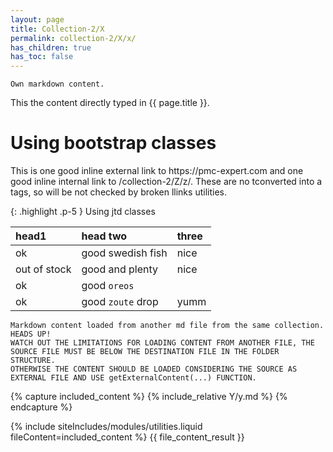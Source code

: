 ```yaml
---
layout: page
title: Collection-2/X
permalink: collection-2/X/x/
has_children: true
has_toc: false
---
```


<!-- START_EXPOSED_SECTION -->

```
Own markdown content.
```
This the content directly typed in {{ page.title }}.

<h1 class="bd-callout bd-callout-warning">Using bootstrap classes</h1>
<p class ="p-5 bg-success-subtle border border-successsubtle rounded text-dark" >
This is one good inline external link to https://pmc-expert.com and one good inline internal link to /collection-2/Z/z/. These are no tconverted into a tags, so will be not checked by broken llinks utilities.
</p>

{: .highlight .p-5 }
Using jtd classes 

| head1        | head two          | three |
|:-------------|:------------------|:------|
| ok           | good swedish fish | nice  |
| out of stock | good and plenty   | nice  |
| ok           | good `oreos`              |
| ok           | good `zoute` drop | yumm  |

```
Markdown content loaded from another md file from the same collection.
HEADS UP!
WATCH OUT THE LIMITATIONS FOR LOADING CONTENT FROM ANOTHER FILE, THE SOURCE FILE MUST BE BELOW THE DESTINATION FILE IN THE FOLDER STRUCTURE.
OTHERWISE THE CONTENT SHOULD BE LOADED CONSIDERING THE SOURCE AS EXTERNAL FILE AND USE getExternalContent(...) FUNCTION. 
```
{% capture included_content %}
    {% include_relative Y/y.md %}
{% endcapture %}

{% include siteIncludes/modules/utilities.liquid fileContent=included_content %}
{{ file_content_result }}

<script siteAttr = "externalContent">
    getExternalContent (
        'https://raw.githubusercontent.com/pmc-community/figma/main/ReactPluginTemplate/README.md', 
        'before',
        '{{ site.data.siteConfig.extContentMarkers.startExposedSection }}',
        '{{ site.data.siteConfig.extContentMarkers.endExposedSection }}',
        '```Markdown content generated from a part of partial which loads a part from an external md file and place it on top of the content area```',
        '',
        'doc-contents/partials/partExtFile.md'
    );
</script>
<!-- END_EXPOSED_SECTION -->